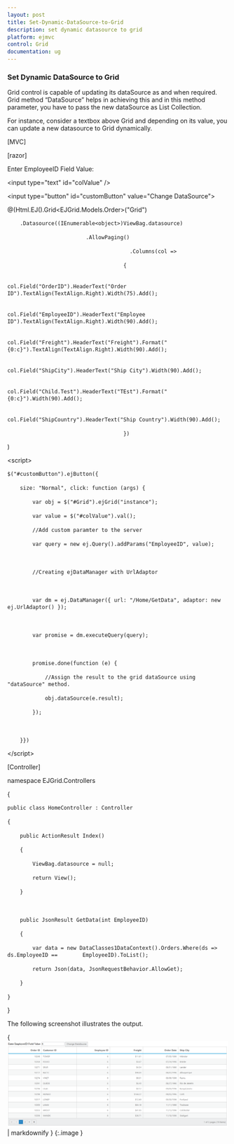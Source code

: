 ```yaml
---
layout: post
title: Set-Dynamic-DataSource-to-Grid
description: set dynamic datasource to grid
platform: ejmvc
control: Grid
documentation: ug
---
```


### Set Dynamic DataSource to Grid

Grid control is capable of updating its dataSource as and when required. Grid method “DataSource” helps in achieving this and in this method parameter, you have to pass the new dataSource as List Collection.

For instance, consider a textbox above Grid and depending on its value, you can update a new datasource to Grid dynamically.



[MVC]



[razor]

Enter EmployeeID Field Value:

&lt;input type="text" id="colValue" /&gt;

&lt;input type="button" id="customButton" value="Change DataSource"&gt;



 @(Html.EJ().Grid<EJGrid.Models.Order>("Grid")

        .Datasource((IEnumerable<object>)ViewBag.datasource)

                             .AllowPaging()

                                           .Columns(col =>

                                         {

                                             col.Field("OrderID").HeaderText("Order ID").TextAlign(TextAlign.Right).Width(75).Add();

                                             col.Field("EmployeeID").HeaderText("Employee ID").TextAlign(TextAlign.Right).Width(90).Add();

                                             col.Field("Freight").HeaderText("Freight").Format("{0:c}").TextAlign(TextAlign.Right).Width(90).Add();

                                             col.Field("ShipCity").HeaderText("Ship City").Width(90).Add();

                                             col.Field("Child.Test").HeaderText("TEst").Format("{0:c}").Width(90).Add();

                                             col.Field("ShipCountry").HeaderText("Ship Country").Width(90).Add();

                                         })

)

&lt;script&gt;

    $("#customButton").ejButton({

        size: "Normal", click: function (args) {

            var obj = $("#Grid").ejGrid("instance");

            var value = $("#colValue").val();

            //Add custom paramter to the server

            var query = new ej.Query().addParams("EmployeeID", value);



            //Creating ejDataManager with UrlAdaptor



            var dm = ej.DataManager({ url: "/Home/GetData", adaptor: new ej.UrlAdaptor() });



            var promise = dm.executeQuery(query);



            promise.done(function (e) {

                //Assign the result to the grid dataSource using "dataSource" method.

                obj.dataSource(e.result);

            });



        }})

&lt;/script&gt;



[Controller]

namespace EJGrid.Controllers

{

    public class HomeController : Controller

    {

        public ActionResult Index()

        {

            ViewBag.datasource = null;

            return View();

        }



        public JsonResult GetData(int EmployeeID)

        {

            var data = new DataClasses1DataContext().Orders.Where(ds => ds.EmployeeID ==        EmployeeID).ToList();

            return Json(data, JsonRequestBehavior.AllowGet);

        }

    }

}





The following screenshot illustrates the output.

{ ![C:/Users/ApoorvahR/Desktop/1.png](Set-Dynamic-DataSource-to-Grid_images/Set-Dynamic-DataSource-to-Grid_img1.png) | markdownify }
{:.image }


